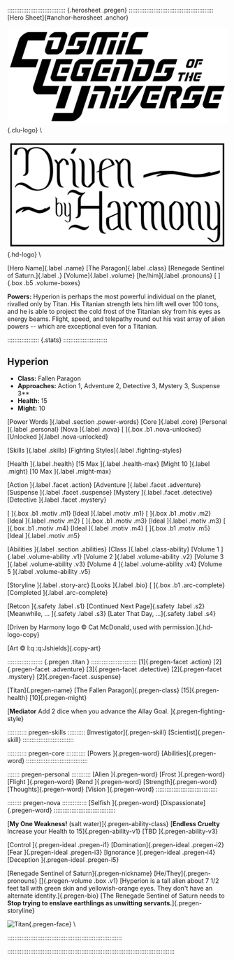 ::::::::::::::::::::::::::::::::: {.herosheet .pregen} ::::::::::::::::::::::::::::::::::::::::::::::::
[Hero Sheet]{#anchor-herosheet .anchor}

![Cosmic Legends of the Universe](art/clu-logo-black-medium.png){.clu-logo} \ 

![Driven by Harmony](art/DrivenByHarmonyLogo.png){.hd-logo} \

[Hero Name]{.label .name}
[The Paragon]{.label .class} [Renegade Sentinel of Saturn.]{.label .}
[Volume]{.label .volume}             [he/him]{.label .pronouns}
[      ]{.box .b5 .volume-boxes}

**Powers:**
Hyperion is perhaps the most powerful individual on the planet, 
rivalled only by Titan.
His Titanian strength lets him lift well over 100 tons, and he is
able to project the cold frost of the Titanian sky from his
eyes as energy beams. Flight, speed, and telepathy round out his
vast array of alien powers -- which are exceptional even for a
Titanian.

:::::::::::::::::: {.stats} :::::::::::::::::::::::::
## Hyperion

- **Class:** Fallen Paragon
- **Approaches:** Action 1, Adventure 2, Detective 3, Mystery 3, Suspense 3**
- **Health:** 15
- **Might:** 10

[Power Words                                                  ]{.label .section .power-words}
[Core           ]{.label .core}               [Personal       ]{.label .personal}
[Nova           ]{.label .nova}
[               ]{.box .b1 .nova-unlocked}    [Unlocked       ]{.label .nova-unlocked}

[Skills         ]{.label .skills}             [Fighting Styles]{.label .fighting-styles}

[Health         ]{.label .health}             [15 Max            ]{.label .health-max}
[Might  10      ]{.label .might}              [10 Max            ]{.label .might-max}

[Action         ]{.label .facet .action}      [Adventure      ]{.label .facet .adventure}
[Suspense       ]{.label .facet .suspense}    [Mystery        ]{.label .facet .detective} 
[Detective                                                    ]{.label .facet .mystery}

[               ]{.box .b1 .motiv .m1}        [Ideal          ]{.label .motiv .m1}
[               ]{.box .b1 .motiv .m2}        [Ideal          ]{.label .motiv .m2}
[               ]{.box .b1 .motiv .m3}        [Ideal          ]{.label .motiv .m3}
[               ]{.box .b1 .motiv .m4}        [Ideal          ]{.label .motiv .m4}
[               ]{.box .b1 .motiv .m5}        [Ideal          ]{.label .motiv .m5}

[Abilities                                                    ]{.label .section .abilities}
[Class          ]{.label .class-ability}      [Volume 1       ]{.label .volume-ability .v1}
[Volume 2       ]{.label .volume-ability .v2} [Volume 3       ]{.label .volume-ability .v3}
[Volume 4       ]{.label .volume-ability .v4} [Volume 5       ]{.label .volume-ability .v5}

[Storyline      ]{.label .story-arc}          [Looks          ]{.label .bio}
[               ]{.box .b1 .arc-complete}     [Completed      ]{.label .arc-complete}


[Retcon         ]{.safety .label .s1}     [Continued Next Page]{.safety .label .s2}
[Meanwhile, ... ]{.safety .label .s3}     [Later That Day, ...]{.safety .label .s4}

[Driven by Harmony logo &copy; Cat McDonald, used with permission.]{.hd-logo-copy}

[Art &copy; l:q
:q:Jshields]{.copy-art}

:::::::::::::::::::: {.pregen .titan } ::::::::::::::::::::::::::
[1]{.pregen-facet .action}
[2]{.pregen-facet .adventure}
[3]{.pregen-facet .detective}
[2]{.pregen-facet .mystery}
[2]{.pregen-facet .suspense}

[Titan]{.pregen-name}
[The Fallen Paragon]{.pregen-class}
[15]{.pregen-health}
[10]{.pregen-might}

[**Mediator** Add 2 dice when you advance the Allay Goal. ]{.pregen-fighting-style}

::::::::::: pregen-skills ::::::::::
[Investigator]{.pregen-skill}
[Scientist]{.pregen-skill}
:::::::::::::::::::::::::::::

::::::::::: pregen-core :::::::::::
[Powers   ]{.pregen-word}
[Abilities]{.pregen-word}
:::::::::::::::::::::::::::::::::::

::::::: pregen-personal :::::::::::
[Alien   ]{.pregen-word}
[Frost   ]{.pregen-word}
[Flight  ]{.pregen-word}
[Rend    ]{.pregen-word}
[Strength]{.pregen-word}
[Thoughts]{.pregen-word}
[Vision  ]{.pregen-word}
:::::::::::::::::::::::::::::::::::

:::::::: pregen-nova ::::::::::::::
[Selfish      ]{.pregen-word}
[Dispassionate]{.pregen-word}
:::::::::::::::::::::::::::::::::::

[**My One Weakness!** (salt water)]{.pregen-ability-class}
[**Endless Cruelty** Increase your Health to 15]{.pregen-ability-v1} [TBD ]{.pregen-ability-v3}

[Control   ]{.pregen-ideal .pregen-i1}
[Domination]{.pregen-ideal .pregen-i2}
[Fear      ]{.pregen-ideal .pregen-i3}
[Ignorance ]{.pregen-ideal .pregen-i4}
[Deception ]{.pregen-ideal .pregen-i5}

[Renegade Sentinel of Saturn]{.pregen-nickname}
[He/They]{.pregen-pronouns}
[]{.pregen-volume .box .v1}
[Hyperion is a tall alien about 7 1/2 feet tall with green skin and yellowish-orange eyes. They don't have an alternate identity.]{.pregen-bio}
[The Renegade Sentinel of Saturn needs to **Stop trying to enslave earthlings as unwitting servants.**]{.pregen-storyline}

![Titan](art/jeshields/titan_face.png){.pregen-face} \ 

:::::::::::::::::::::::::::::::::::::::::::::::::::::::::::::::::

:::::::::::::::::::::::::::::::::::::::::::::::::::::::::::::::::::::::::::::::::::::::::::::::

